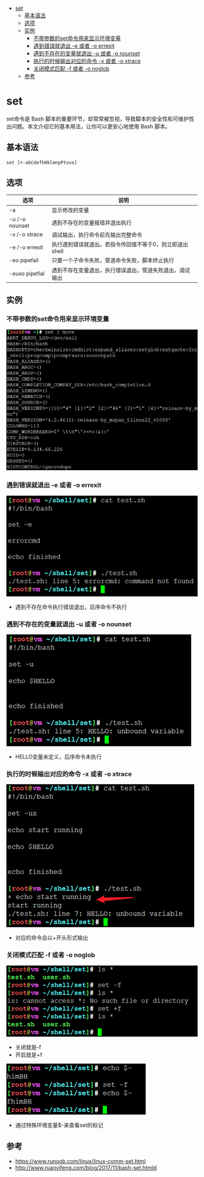 <!-- MDTOC maxdepth:6 firsth1:1 numbering:0 flatten:0 bullets:1 updateOnSave:1 -->

- [set](#set)   
   - [基本语法](#基本语法)   
   - [选项](#选项)   
   - [实例](#实例)   
      - [不带参数的set命令用来显示环境变量](#不带参数的set命令用来显示环境变量)   
      - [遇到错误就退出 -e 或者 -o errexit](#遇到错误就退出-e-或者-o-errexit)   
      - [遇到不存在的变量就退出 -u 或者 -o nounset](#遇到不存在的变量就退出-u-或者-o-nounset)   
      - [执行的时候输出对应的命令 -x 或者 -o xtrace](#执行的时候输出对应的命令-x-或者-o-xtrace)   
      - [关闭模式匹配 -f  或者 -o noglob](#关闭模式匹配-f-或者-o-noglob)   
   - [参考](#参考)   

<!-- /MDTOC -->
# set

set命令是 Bash 脚本的重要环节，却常常被忽视，导致脚本的安全性和可维护性出问题。本文介绍它的基本用法，让你可以更安心地使用 Bash 脚本。

## 基本语法

```
set [+-abCdefhHklmnpPtuvx]
```

## 选项

| 选项           | 说明                                                     |
| -------------- | -------------------------------------------------------- |
| -a             | 显示修改的变量                                           |
| -u /-o nounset | 遇到不存在的变量报错并退出执行                           |
| -x /-o xtrace  | 调试输出，执行命令前先输出完整命令                       |
| -e /-o errexit | 执行遇到错误就退出。若指令传回值不等于0，则立即退出shell |
| -eo pipefail   | 只要一个子命令失败，管道命令失败，脚本终止执行           |
| -euxo pipefial | 遇到不存在变量退出，执行错误退出，管道失败退出，调试输出 |

## 实例

### 不带参数的set命令用来显示环境变量

![20191109_110117_52](image/20191109_110117_52.png)

### 遇到错误就退出 -e 或者 -o errexit

![20191109_110253_80](image/20191109_110253_80.png)

* 遇到不存在命令执行错误退出，后序命令不执行

### 遇到不存在的变量就退出 -u 或者 -o nounset

![20191109_110423_19](image/20191109_110423_19.png)

* HELLO变量未定义，后序命令未执行

### 执行的时候输出对应的命令 -x 或者 -o xtrace

![20191109_110718_99](image/20191109_110718_99.png)

* 对应的命令会以+开头形式输出

### 关闭模式匹配 -f  或者 -o noglob

![20191109_111412_75](image/20191109_111412_75.png)

* 关闭就是-f
* 开启就是+f

![20191109_111452_41](image/20191109_111452_41.png)

* 通过特殊环境变量$-来查看set的标记

## 参考

* <https://www.runoob.com/linux/linux-comm-set.html>
* <http://www.ruanyifeng.com/blog/2017/11/bash-set.htmld>
